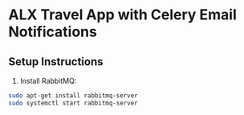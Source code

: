 # ALX Travel App with Celery Email Notifications

## Setup Instructions

1. Install RabbitMQ:
```bash
sudo apt-get install rabbitmq-server
sudo systemctl start rabbitmq-server